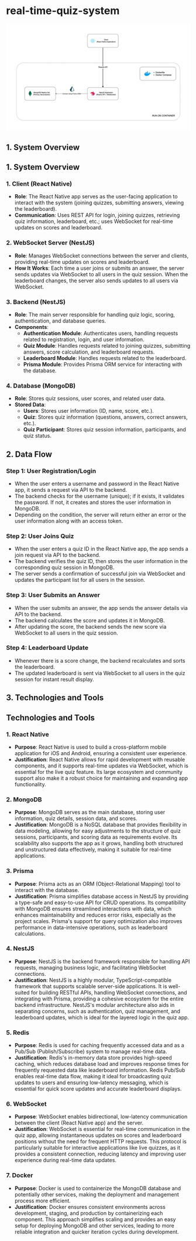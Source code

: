 # real-time-quiz-system

![diagrams](real-time-quiz-system.jpg)

## 1. System Overview

## 1. System Overview

### 1. Client (React Native)
- **Role**: The React Native app serves as the user-facing application to interact with the system (joining quizzes, submitting answers, viewing the leaderboard).
- **Communication**: Uses REST API for login, joining quizzes, retrieving quiz information, leaderboard, etc.; uses WebSocket for real-time updates on scores and leaderboard.

### 2. WebSocket Server (NestJS)
- **Role**: Manages WebSocket connections between the server and clients, providing real-time updates on scores and leaderboard.
- **How It Works**: Each time a user joins or submits an answer, the server sends updates via WebSocket to all users in the quiz session. When the leaderboard changes, the server also sends updates to all users via WebSocket.

### 3. Backend (NestJS)
- **Role**: The main server responsible for handling quiz logic, scoring, authentication, and database queries.
- **Components**:
  - **Authentication Module**: Authenticates users, handling requests related to registration, login, and user information.
  - **Quiz Module**: Handles requests related to joining quizzes, submitting answers, score calculation, and leaderboard requests.
  - **Leaderboard Module**: Handles requests related to the leaderboard.
  - **Prisma Module**: Provides Prisma ORM service for interacting with the database.

### 4. Database (MongoDB)
- **Role**: Stores quiz sessions, user scores, and related user data.
- **Stored Data**:
  - **Users**: Stores user information (ID, name, score, etc.).
  - **Quiz**: Stores quiz information (questions, answers, correct answers, etc.).
  - **Quiz Participant**: Stores quiz session information, participants, and quiz status.

## 2. Data Flow

### Step 1: User Registration/Login
- When the user enters a username and password in the React Native app, it sends a request via API to the backend.
- The backend checks for the username (unique); if it exists, it validates the password. If not, it creates and stores the user information in MongoDB.
- Depending on the condition, the server will return either an error or the user information along with an access token.

### Step 2: User Joins Quiz
- When the user enters a quiz ID in the React Native app, the app sends a join request via API to the backend.
- The backend verifies the quiz ID, then stores the user information in the corresponding quiz session in MongoDB.
- The server sends a confirmation of successful join via WebSocket and updates the participant list for all users in the session.

### Step 3: User Submits an Answer
- When the user submits an answer, the app sends the answer details via API to the backend.
- The backend calculates the score and updates it in MongoDB.
- After updating the score, the backend sends the new score via WebSocket to all users in the quiz session.

### Step 4: Leaderboard Update
- Whenever there is a score change, the backend recalculates and sorts the leaderboard.
- The updated leaderboard is sent via WebSocket to all users in the quiz session for instant result display.

## 3. Technologies and Tools

## Technologies and Tools

### 1. React Native
- **Purpose**: React Native is used to build a cross-platform mobile application for iOS and Android, ensuring a consistent user experience.
- **Justification**: React Native allows for rapid development with reusable components, and it supports real-time updates via WebSocket, which is essential for the live quiz feature. Its large ecosystem and community support also make it a robust choice for maintaining and expanding app functionality.

### 2. MongoDB
- **Purpose**: MongoDB serves as the main database, storing user information, quiz details, session data, and scores.
- **Justification**: MongoDB is a NoSQL database that provides flexibility in data modeling, allowing for easy adjustments to the structure of quiz sessions, participants, and scoring data as requirements evolve. Its scalability also supports the app as it grows, handling both structured and unstructured data effectively, making it suitable for real-time applications.

### 3. Prisma
- **Purpose**: Prisma acts as an ORM (Object-Relational Mapping) tool to interact with the database.
- **Justification**: Prisma simplifies database access in NestJS by providing a type-safe and easy-to-use API for CRUD operations. Its compatibility with MongoDB ensures streamlined interactions with data, which enhances maintainability and reduces error risks, especially as the project scales. Prisma's support for query optimization also improves performance in data-intensive operations, such as leaderboard calculations.

### 4. NestJS
- **Purpose**: NestJS is the backend framework responsible for handling API requests, managing business logic, and facilitating WebSocket connections.
- **Justification**: NestJS is a highly modular, TypeScript-compatible framework that supports scalable server-side applications. It is well-suited for building RESTful APIs, handling WebSocket connections, and integrating with Prisma, providing a cohesive ecosystem for the entire backend infrastructure. NestJS's modular architecture also aids in separating concerns, such as authentication, quiz management, and leaderboard updates, which is ideal for the layered logic in the quiz app.

### 5. Redis
- **Purpose**: Redis is used for caching frequently accessed data and as a Pub/Sub (Publish/Subscribe) system to manage real-time data.
- **Justification**: Redis's in-memory data store provides high-speed caching, which reduces database load and improves response times for frequently requested data like leaderboard information. Redis Pub/Sub enables real-time data flow, making it ideal for broadcasting quiz updates to users and ensuring low-latency messaging, which is essential for quick score updates and accurate leaderboard displays.

### 6. WebSocket
- **Purpose**: WebSocket enables bidirectional, low-latency communication between the client (React Native app) and the server.
- **Justification**: WebSocket is essential for real-time communication in the quiz app, allowing instantaneous updates on scores and leaderboard positions without the need for frequent HTTP requests. This protocol is particularly suitable for interactive applications like live quizzes, as it provides a consistent connection, reducing latency and improving user experience during real-time data updates.

### 7. Docker
- **Purpose**: Docker is used to containerize the MongoDB database and potentially other services, making the deployment and management process more efficient.
- **Justification**: Docker ensures consistent environments across development, staging, and production by containerizing each component. This approach simplifies scaling and provides an easy setup for deploying MongoDB and other services, leading to more reliable integration and quicker iteration cycles during development.
